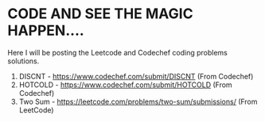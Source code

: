 # CODE AND SEE THE MAGIC HAPPEN....

Here I will be posting the Leetcode and Codechef coding problems solutions.
1) DISCNT - https://www.codechef.com/submit/DISCNT (From Codechef)
2) HOTCOLD - https://www.codechef.com/submit/HOTCOLD (From Codechef)
3) Two Sum - https://leetcode.com/problems/two-sum/submissions/ (From LeetCode)
